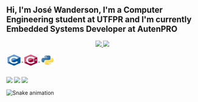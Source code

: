 ## Hi, I'm José Wanderson, I'm a Computer Engineering student at UTFPR and I'm currently Embedded Systems Developer at AutenPRO
<div align="center">
  <a href="https://github.com/joswan2567">
  <img height="180em" src="https://github-readme-stats.vercel.app/api?username=joswan2567&show_icons=true&theme=buefy&include_all_commits=true&count_private=true"/>
  <img height="180em" src="https://github-readme-stats.vercel.app/api/top-langs/?username=joswan2567&layout=compact&langs_count=7&theme=buefy"/>
  </div>
<div style="display: inline_block"><br>

  <img align="center" alt="Joswan-C++" height="30" width="40" src="https://raw.githubusercontent.com/devicons/devicon/master/icons/c/c-original.svg">
  <img align="center" alt="Joswan-Ts" height="30" width="40" src="https://raw.githubusercontent.com/devicons/devicon/master/icons/cplusplus/cplusplus-original.svg">
  <img align="center" alt="Rafa-Python" height="30" width="40" src="https://raw.githubusercontent.com/devicons/devicon/master/icons/python/python-original.svg">
  
  ##
 
<div>
 <a href="https://discord.com/channels/@me/809764458963533854" target="_blank"><img src="https://img.shields.io/badge/Discord-7289DA?style=for-the-badge&logo=discord&logoColor=white" target="_blank"></a> 
  <a href = "mailto:wandersonjose75@gmail.com"><img src="https://img.shields.io/badge/-Gmail-%23333?style=for-the-badge&logo=gmail&logoColor=white" target="_blank"></a>
  <a href="https://www.linkedin.com/in/jose-wanderson-silva-dos-santos-39908a169" target="_blank"><img src="https://img.shields.io/badge/-LinkedIn-%230077B5?style=for-the-badge&logo=linkedin&logoColor=white" target="_blank"></a> 
 
  ![Snake animation](https://github.com/joswan2567/joswan2567/blob/output/github-contribution-grid-snake.svg)
 
</div>